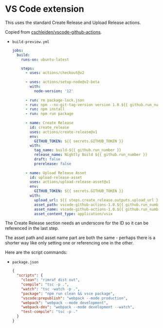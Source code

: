 # VS Code extension

This uses the standard Create Release and Upload Release actions.

Copied from [cschleiden/vscode-github-actions](https://github.com/cschleiden/vscode-github-actions/blob/master/.github/workflows/build-preview.yml).

- `build-preview.yml`
    ```yaml
    jobs:
      build:
        runs-on: ubuntu-latest

        steps:
          - uses: actions/checkout@v2
          
          - uses: actions/setup-node@v2-beta
            with:
              node-version: '12'
              
          - run: rm package-lock.json
          - run: npm --no-git-tag-version version 1.0.${{ github.run_number }}
          - run: npm install
          - run: npm run package
          
          - name: Create Release
            id: create_release
            uses: actions/create-release@v1
            env:
              GITHUB_TOKEN: ${{ secrets.GITHUB_TOKEN }}
            with:
              tag_name: build-${{ github.run_number }}
              release_name: Nightly Build ${{ github.run_number }}
              draft: false
              prerelease: false
              
          - name: Upload Release Asset
            id: upload-release-asset
            uses: actions/upload-release-asset@v1
            env:
              GITHUB_TOKEN: ${{ secrets.GITHUB_TOKEN }}
            with:
              upload_url: ${{ steps.create_release.outputs.upload_url }}
              asset_path: vscode-github-actions-1.0.${{ github.run_number }}.vsix
              asset_name: vscode-github-actions-1.0.${{ github.run_number }}.vsix
              asset_content_type: application/vsix
    ```

The Create Release section needs an underscore for the ID so it can be referenced in the last step.

The asset path and asset name part are both the same - perhaps there is a shorter way like only setting one or referencing one in the other.

Here are the script commands:

- `package.json`
    ```json
    {
      "scripts": {
        "clean": "rimraf dist out",
        "compile": "tsc -p .",
        "watch": "tsc -watch -p .",
        "package": "npm run clean && vsce package",
        "vscode:prepublish": "webpack --mode production",
        "webpack": "webpack --mode development",
        "webpack-dev": "webpack --mode development --watch",
        "test-compile": "tsc -p ."
      }
    }
    ```
